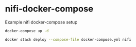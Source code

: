 # nifi-docker-compose
Example nifi docker-compose setup

```bash
docker-compose up -d
```

```bash
docker stack deploy --compose-file docker-compose.yml nifi
```


